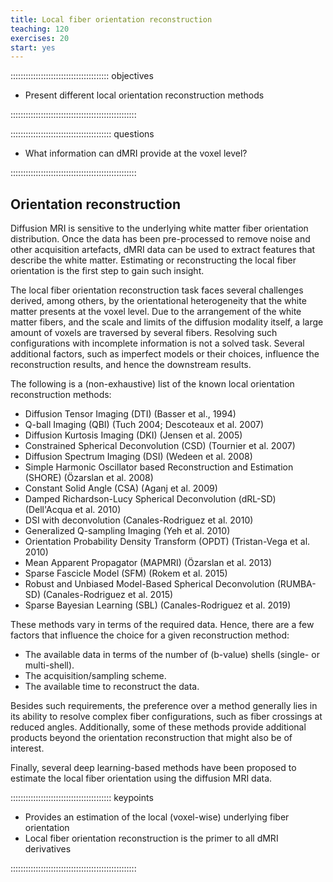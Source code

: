 ```yaml
---
title: Local fiber orientation reconstruction
teaching: 120
exercises: 20
start: yes
---
```


::::::::::::::::::::::::::::::::::::::: objectives

- Present different local orientation reconstruction methods

::::::::::::::::::::::::::::::::::::::::::::::::::

:::::::::::::::::::::::::::::::::::::::: questions

- What information can dMRI provide at the voxel level?

::::::::::::::::::::::::::::::::::::::::::::::::::



## Orientation reconstruction

Diffusion MRI is sensitive to the underlying white matter fiber orientation
distribution. Once the data has been pre-processed to remove noise and other
acquisition artefacts, dMRI data can be used to extract features that describe
the white matter. Estimating or reconstructing the local fiber orientation is
the first step to gain such insight.

The local fiber orientation reconstruction task faces several challenges
derived, among others, by the orientational heterogeneity that the white matter
presents at the voxel level. Due to the arrangement of the white matter fibers,
and the scale and limits of the diffusion modality itself, a large amount of
voxels are traversed by several fibers. Resolving such configurations with
incomplete information is not a solved task. Several additional factors, such as
imperfect models or their choices, influence the reconstruction results, and
hence the downstream results.

The following is a (non-exhaustive) list of the known local orientation
reconstruction methods:

- Diffusion Tensor Imaging (DTI) (Basser et al., 1994)
- Q-ball Imaging (QBI) (Tuch 2004; Descoteaux et al. 2007)
- Diffusion Kurtosis Imaging (DKI) (Jensen et al. 2005)
- Constrained Spherical Deconvolution (CSD) (Tournier et al. 2007)
- Diffusion Spectrum Imaging (DSI) (Wedeen et al. 2008)
- Simple Harmonic Oscillator based Reconstruction and Estimation (SHORE) (Özarslan et al. 2008)
- Constant Solid Angle (CSA) (Aganj et al. 2009)
- Damped Richardson-Lucy Spherical Deconvolution (dRL-SD) (Dell'Acqua et al. 2010)
- DSI with deconvolution (Canales-Rodriguez et al. 2010)
- Generalized Q-sampling Imaging (Yeh et al. 2010)
- Orientation Probability Density Transform (OPDT) (Tristan-Vega et al. 2010)
- Mean Apparent Propagator (MAPMRI) (Özarslan et al. 2013)
- Sparse Fascicle Model (SFM) (Rokem et al. 2015)
- Robust and Unbiased Model-Based Spherical Deconvolution (RUMBA-SD) (Canales-Rodriguez et al. 2015)
- Sparse Bayesian Learning (SBL) (Canales-Rodriguez et al. 2019)

These methods vary in terms of the required data. Hence, there are a few factors
that influence the choice for a given reconstruction method:

- The available data in terms of the number of (b-value) shells (single- or
  multi-shell).
- The acquisition/sampling scheme.
- The available time to reconstruct the data.

Besides such requirements, the preference over a method generally lies in its
ability to resolve complex fiber configurations, such as fiber crossings at
reduced angles. Additionally, some of these methods provide additional products
beyond the orientation reconstruction that might also be of interest.

Finally, several deep learning-based methods have been proposed to estimate the
local fiber orientation using the diffusion MRI data.

:::::::::::::::::::::::::::::::::::::::: keypoints

- Provides an estimation of the local (voxel-wise) underlying fiber orientation
- Local fiber orientation reconstruction is the primer to all dMRI derivatives

::::::::::::::::::::::::::::::::::::::::::::::::::


